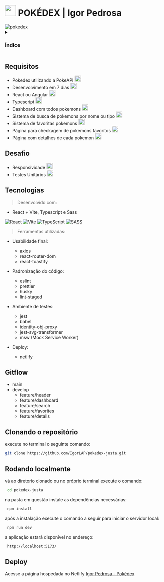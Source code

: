 #  <img src="https://www.downloadclipart.net/large/pokeball-png-photos.png" width="35" height="35" /> POKÉDEX | Igor Pedrosa

<img src="https://i.imgur.com/QVuqDmT.png" alt="pokedex" title="pokedex-justa by Igor Pedrosa" />

<details>
  <summary><h3>Índice</h3></summary>
  <ul style="list-style-type:disc">
    <li><a href="#requests">Requisitos</a></li>
    <li><a href="#challenge">Desafio</a></li>
    <li><a href="#tech">Tecnologias</a></li>
    <li><a href="#gitflow">Gitflow</a></li>
    <li><a href="#clone">Clonando o repositório</a></li>
    <li><a href="#locally">Rodando localmente</a></li>
    <li><a href="#deploy">Deploy</a></li>
  </ul>
</details>

<div id="requests">

## Requisitos
</div>

- Pokedex utilizando a PokeAPI <img src="http://www.clker.com/cliparts/I/g/K/o/t/U/check-mark-hi.png" width="20" height="20" />
- Desenvolvimento em 7 dias <img src="http://www.clker.com/cliparts/I/g/K/o/t/U/check-mark-hi.png" width="20" height="20" />
- React ou Angular <img src="http://www.clker.com/cliparts/I/g/K/o/t/U/check-mark-hi.png" width="20" height="20" />
- Typescript <img src="http://www.clker.com/cliparts/I/g/K/o/t/U/check-mark-hi.png" width="20" height="20" />
- Dashboard com todos pokemons <img src="http://www.clker.com/cliparts/I/g/K/o/t/U/check-mark-hi.png" width="20" height="20" />
- Sistema de busca de pokemons por nome ou tipo <img src="http://www.clker.com/cliparts/I/g/K/o/t/U/check-mark-hi.png" width="20" height="20" />
- Sistema de favoritas pokemons <img src="http://www.clker.com/cliparts/I/g/K/o/t/U/check-mark-hi.png" width="20" height="20" />
- Página para checkagem de pokemons favoritos <img src="http://www.clker.com/cliparts/I/g/K/o/t/U/check-mark-hi.png" width="20" height="20" />
- Página com detalhes de cada pokemon <img src="https://external-content.duckduckgo.com/iu/?u=http%3A%2F%2Fpluspng.com%2Fimg-png%2Ffree-png-plus-sign-download-600.png&f=1&nofb=1" width="20" height="20" />

<div id="challenge">

## Desafio
</div>

- Responsividade <img src="http://www.clker.com/cliparts/I/g/K/o/t/U/check-mark-hi.png" width="20" height="20" />
- Testes Unitários <img src="http://www.clker.com/cliparts/I/g/K/o/t/U/check-mark-hi.png" width="20" height="20" />

<div id="tech">

  ## Tecnologias 
</div>

> Desenvolvido com:

- React + Vite, Typescript e Sass

![React](https://img.shields.io/badge/react-%2320232a.svg?style=for-the-badge&logo=react&logoColor=%2361DAFB)
![Vite](https://img.shields.io/badge/vite-%23646CFF.svg?style=for-the-badge&logo=vite&logoColor=white)
![TypeScript](https://img.shields.io/badge/typescript-%23007ACC.svg?style=for-the-badge&logo=typescript&logoColor=white)
![SASS](https://img.shields.io/badge/SASS-hotpink.svg?style=for-the-badge&logo=SASS&logoColor=white)

> Ferramentas utilizadas:
  - Usabilidade final:
    - axios
    - react-router-dom
    - react-toastify
    
  - Padronização do código:
    - eslint
    - prettier
    - husky
    - lint-staged

  - Ambiente de testes:
    - jest
    - babel
    - identity-obj-proxy
    - jest-svg-transformer
    - msw (Mock Service Worker)
    
  - Deploy:
    - netlify


<div id="gitflow">

## Gitflow
</div>

- main
- develop
  - feature/header
  - feature/dashboard
  - feature/search
  - feature/favorites
  - feature/details
  

<div id="clone">

## Clonando o repositório
</div>


execute no terminal o seguinte comando:
```bash
git clone https://github.com/IgorLAP/pokedex-justa.git
```

<div id="locally">

## Rodando localmente
</div>

vá ao diretorio clonado ou no próprio terminal execute o comando: 
```bash
 cd pokedex-justa
```

na pasta em questão instale as dependências necessárias:
```bash
 npm install
```

após a instalação execute o comando a seguir para iniciar o servidor local:
```bash
 npm run dev
```

a aplicação estará disponível no endereço:
```bash
 http://localhost:5173/
```

<div id="deploy">

## Deploy
</div>

Acesse a página hospedada no Netlify [Igor Pedrosa - Pokédex](https://pokedex-igorpedrosa.netlify.app)
